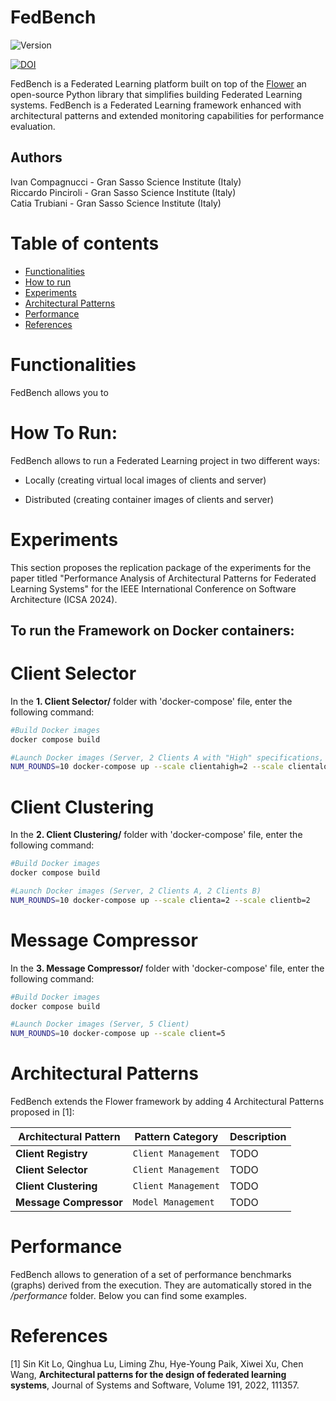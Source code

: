 # FedBench

<img src="https://img.shields.io/badge/version-1.0-green" alt="Version">

[![DOI](https://zenodo.org/badge/DOI/10.5281/zenodo.12671621.svg)](https://doi.org/10.5281/zenodo.12671621)

FedBench is a Federated Learning platform built on top of the [Flower](https://github.com/adap/flower) an open-source Python library that simplifies building Federated Learning systems.
FedBench is a Federated Learning framework enhanced with architectural patterns and extended monitoring capabilities for performance evaluation.

## Authors

Ivan Compagnucci - Gran Sasso Science Institute (Italy)<br/>
Riccardo Pinciroli - Gran Sasso Science Institute (Italy)<br/>
Catia Trubiani - Gran Sasso Science Institute (Italy)

# Table of contents
<!--ts-->
   * [Functionalities](#functionalities)
   * [How to run](#how-to-run)
   * [Experiments](#experiments)
   * [Architectural Patterns](#architecturalpatterns)
   * [Performance](#performance)
   * [References](#references)
   


# Functionalities

FedBench allows you to 

# How To Run:

FedBench allows to run a Federated Learning project in two different ways:

- Locally (creating virtual local images of clients and server)

- Distributed (creating container images of clients and server)

# Experiments

This section proposes the replication package of the experiments for the paper titled "Performance Analysis of Architectural Patterns
for Federated Learning Systems" for the IEEE International Conference on Software Architecture (ICSA 2024).

## To run the Framework on Docker containers:

# Client Selector

In the __1. Client Selector/__ folder with 'docker-compose' file, enter the following command:

```bash
#Build Docker images
docker compose build

#Launch Docker images (Server, 2 Clients A with "High" specifications, 2 Client A with "Low" specifications
NUM_ROUNDS=10 docker-compose up --scale clientahigh=2 --scale clientalow=2
```

# Client Clustering

In the __2. Client Clustering/__ folder with 'docker-compose' file, enter the following command:

```bash
#Build Docker images
docker compose build

#Launch Docker images (Server, 2 Clients A, 2 Clients B)
NUM_ROUNDS=10 docker-compose up --scale clienta=2 --scale clientb=2
```

# Message Compressor

In the __3. Message Compressor/__ folder with 'docker-compose' file, enter the following command:

```bash
#Build Docker images
docker compose build

#Launch Docker images (Server, 5 Client)
NUM_ROUNDS=10 docker-compose up --scale client=5
```

# Architectural Patterns

FedBench extends the Flower framework by adding 4 Architectural Patterns proposed in [1]:

| Architectural Pattern | Pattern Category | Description |
| --- | --- | --- | 
| **Client Registry** | `Client Management` | TODO |
| **Client Selector** | `Client Management` | TODO |
| **Client Clustering** | `Client Management` | TODO |
| **Message Compressor** | `Model Management` | TODO |

# Performance

FedBench allows to generation of a set of performance benchmarks (graphs) derived from the execution.
They are automatically stored in the _/performance_ folder. Below you can find some examples.



# References

[1] Sin Kit Lo, Qinghua Lu, Liming Zhu, Hye-Young Paik, Xiwei Xu, Chen Wang,
**Architectural patterns for the design of federated learning systems**,
Journal of Systems and Software, Volume 191, 2022, 111357.
